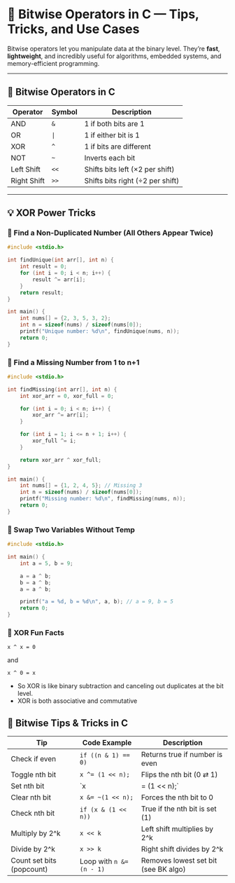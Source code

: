 # 🧠 Bitwise Operators in C — Tips, Tricks, and Use Cases

Bitwise operators let you manipulate data at the binary level. They’re **fast**, **lightweight**, and incredibly useful for algorithms, embedded systems, and memory-efficient programming.

---

## 📌 Bitwise Operators in C

| Operator | Symbol | Description                          |
|----------|--------|--------------------------------------|
| AND      | `&`    | 1 if both bits are 1                 |
| OR       | `\|`   | 1 if either bit is 1                 |
| XOR      | `^`    | 1 if bits are different              |
| NOT      | `~`    | Inverts each bit                     |
| Left Shift  | `<<`   | Shifts bits left (×2 per shift)      |
| Right Shift | `>>`   | Shifts bits right (÷2 per shift)     |

---

## 💡 XOR Power Tricks

### 🔎 Find a Non-Duplicated Number (All Others Appear Twice)
```C
#include <stdio.h>

int findUnique(int arr[], int n) {
    int result = 0;
    for (int i = 0; i < n; i++) {
        result ^= arr[i];
    }
    return result;
}

int main() {
    int nums[] = {2, 3, 5, 3, 2};
    int n = sizeof(nums) / sizeof(nums[0]);
    printf("Unique number: %d\n", findUnique(nums, n));
    return 0;
}
```

### 🔎 Find a Missing Number from 1 to n+1
```C
#include <stdio.h>

int findMissing(int arr[], int n) {
    int xor_arr = 0, xor_full = 0;

    for (int i = 0; i < n; i++) {
        xor_arr ^= arr[i];
    }

    for (int i = 1; i <= n + 1; i++) {
        xor_full ^= i;
    }

    return xor_arr ^ xor_full;
}

int main() {
    int nums[] = {1, 2, 4, 5}; // Missing 3
    int n = sizeof(nums) / sizeof(nums[0]);
    printf("Missing number: %d\n", findMissing(nums, n));
    return 0;
}
```
### 🔄 Swap Two Variables Without Temp
```C
#include <stdio.h>

int main() {
    int a = 5, b = 9;

    a = a ^ b;
    b = a ^ b;
    a = a ^ b;

    printf("a = %d, b = %d\n", a, b); // a = 9, b = 5
    return 0;
}
```
### 🧪 XOR Fun Facts 
```
x ^ x = 0
``` 
and 
```
x ^ 0 = x
```
- So XOR is like binary subtraction and canceling out duplicates at the bit level.
- XOR is both associative and commutative

## 🧠 Bitwise Tips & Tricks in C

| Tip                   | Code Example              | Description                          |
|-----------------------|---------------------------|--------------------------------------|
| Check if even         | `if ((n & 1) == 0)`       | Returns true if number is even       |
| Toggle nth bit        | `x ^= (1 << n);`          | Flips the nth bit (0 ⇄ 1)            |
| Set nth bit           | `x |= (1 << n);`          | Forces the nth bit to 1              |
| Clear nth bit         | `x &= ~(1 << n);`         | Forces the nth bit to 0              |
| Check nth bit         | `if (x & (1 << n))`       | True if the nth bit is set (1)       |
| Multiply by 2^k       | `x << k`                  | Left shift multiplies by 2^k         |
| Divide by 2^k         | `x >> k`                  | Right shift divides by 2^k           |
| Count set bits (popcount) | Loop with `n &= (n - 1)` | Removes lowest set bit (see BK algo) |

